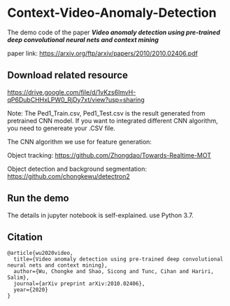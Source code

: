 # Context-Video-Anomaly-Detection

The demo code of the paper ***Video anomaly detection using pre-trained deep convolutional neural nets and context mining***

paper link:
https://arxiv.org/ftp/arxiv/papers/2010/2010.02406.pdf

## Download related resource
https://drive.google.com/file/d/1vKzs6lmvH-qP6DubCHHxLPW0_RjDy7xt/view?usp=sharing

Note:
The Ped1_Train.csv, Ped1_Test.csv is the result generated from pretrained CNN model. If you want to integrated different CNN algorithm, you need to genereate your .CSV file.

The CNN algorithm we use for feature generation:

Object tracking: https://github.com/Zhongdao/Towards-Realtime-MOT

Object detection and background segmentation: https://github.com/chongkewu/detectron2

## Run the demo
The details in jupyter notebook is self-explained.
use Python 3.7.

## Citation
```
@article{wu2020video,
  title={Video anomaly detection using pre-trained deep convolutional neural nets and context mining},
  author={Wu, Chongke and Shao, Sicong and Tunc, Cihan and Hariri, Salim},
  journal={arXiv preprint arXiv:2010.02406},
  year={2020}
}
```
